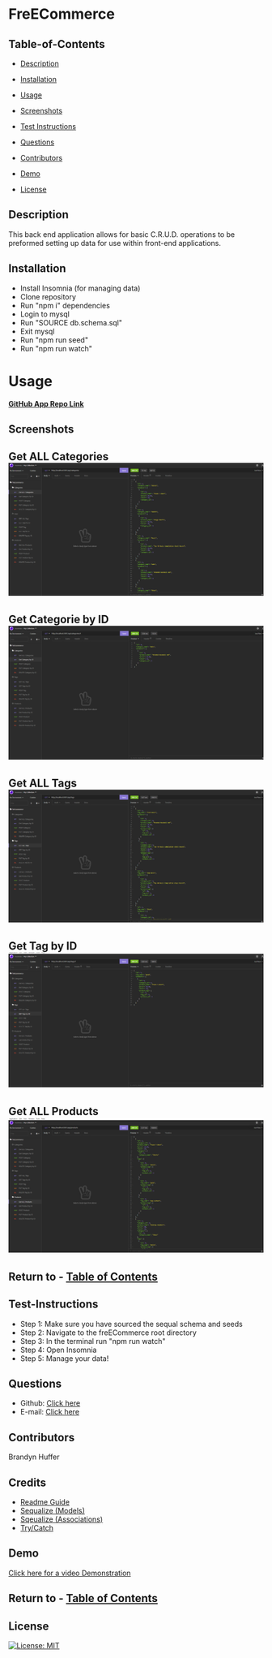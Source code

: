 # FreECommerce

## Table-of-Contents

- [Description](#description)

- [Installation](#installation)

- [Usage](#usage)

- [Screenshots](#screenshots)

- [Test Instructions](#test-instructions)

- [Questions](#questions)

- [Contributors](#contributors)

- [Demo](#demo)

- [License](#license)


## Description 
This back end application allows for basic C.R.U.D. operations to be preformed setting up data for use within front-end applications.


## Installation
- Install Insomnia (for managing data)
- Clone repository 
- Run "npm i" dependencies 
- Login to mysql 
- Run "SOURCE db.schema.sql"
- Exit mysql
- Run "npm run seed"
- Run "npm run watch"



# Usage

**[GitHub App Repo Link](https://github.com/brandynh/FreECommerce/)**


## Screenshots
**Get ALL Categories**
![Screenshot](./assets/freECommerce1.png)
---
**Get Categorie by ID**
![Screenshot](./assets/freECommerce2.png)
---
**Get ALL Tags**
![Screenshot](./assets/freECommerce3.png)
---
**Get Tag by ID**
![Screenshot](./assets/freECommerce4.png)
---
**Get ALL Products**
![Screenshot](./assets/freECommerce5.png)
---

 Return to - [**Table of Contents**](#table-of-contents)
---

## Test-Instructions
- Step 1: Make sure you have sourced the sequal schema and seeds
- Step 2: Navigate to the freECommerce root directory
- Step 3: In the terminal run "npm run watch"
- Step 4: Open Insomnia
- Step 5: Manage your data! 


## Questions
- Github: [Click here](https://github.com/brandynh)
- E-mail: [Click here](hufferbrandyn@gmail.com)

    
## Contributors
Brandyn Huffer


## Credits
* [Readme Guide](https://coding-boot-camp.github.io/full-stack/github/professional-readme-guide)
* [Sequalize (Models)](https://sequelize.org/v5/class/lib/model.js~Model.html#static-method-belongsTo)
* [Sqeualize (Associations)](https://sequelize.org/v5/class/lib/associations/base.js~Association.html)
* [Try/Catch](https://developer.mozilla.org/en-US/docs/Web/JavaScript/Reference/Statements/try...catch)


## Demo 

[Click here for a video Demonstration](https://vimeo.com/660788280)

 Return to - [**Table of Contents**](#table-of-contents)
---


## License
[![License: MIT](https://img.shields.io/badge/License-MIT-yellow.svg)](https://opensource.org/licenses/MIT)

